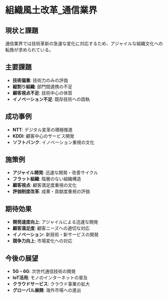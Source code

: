 # 組織風土改革_通信業界

## 現状と課題
通信業界では技術革新の急速な変化に対応するため、アジャイルな組織文化への転換が求められている。

## 主要課題
- **技術偏重**: 技術力のみの評価
- **縦割り組織**: 部門間連携の不足
- **顧客視点不足**: 技術中心の体質
- **イノベーション不足**: 既存技術への固執

## 成功事例
- **NTT**: デジタル変革の積極推進
- **KDDI**: 顧客中心のサービス開発
- **ソフトバンク**: イノベーション重視の文化

## 施策例
- **アジャイル開発**: 迅速な開発・改善サイクル
- **フラット組織**: 階層のない組織構造
- **顧客視点**: 顧客満足度重視の文化
- **評価制度改革**: 成果・貢献度重視の評価

## 期待効果
- **開発速度向上**: アジャイルによる迅速な開発
- **顧客満足度**: 顧客ニーズへの適切な対応
- **イノベーション**: 新技術・新サービスの開発
- **競争力向上**: 市場変化への対応

## 今後の展望
- **5G・6G**: 次世代通信技術の開発
- **IoT活用**: モノのインターネットの普及
- **クラウドサービス**: クラウド事業の拡大
- **グローバル展開**: 海外市場への進出 